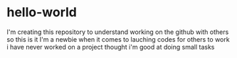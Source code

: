 # hello-world
I'm creating this repository to understand working on the github with others so this is it
I'm a newbie when it comes to lauching codes for others to work i have never worked on a project thought i'm good at doing small tasks
